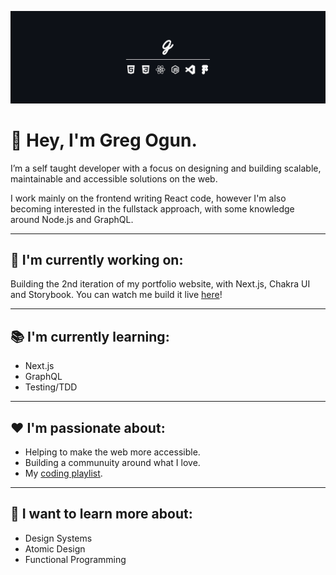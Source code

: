 ![banner](https://github.com/gregogun/gregogun/blob/master/src/profile-banner.png)

# 👋 Hey, I'm Greg Ogun.

I’m a self taught developer with a focus on designing and building scalable, maintainable and accessible solutions on the web.

I work mainly on the frontend writing React code, however I'm also becoming interested in the fullstack approach, with some knowledge around Node.js and GraphQL.

--- 

## 🚀 I'm currently working on: 

Building the 2nd iteration of my portfolio website, with Next.js, Chakra UI and Storybook. You can watch me build it live [here](https://www.youtube.com/channel/UCQDUHOvgodaEqjHm9Ihn87w)!

--- 

## 📚 I'm currently learning: 

- Next.js
- GraphQL
- Testing/TDD

--- 

## ❤ I'm passionate about: 

- Helping to make the web more accessible.
- Building a communuity around what I love.
- My [coding playlist](https://open.spotify.com/playlist/6r9Mi2pbYTfZH8FqdgR4ZJ?si=nmWPOOq9QpGTUtIcyPMoHg).

---

## 💭 I want to learn more about: 

- Design Systems
- Atomic Design
- Functional Programming
